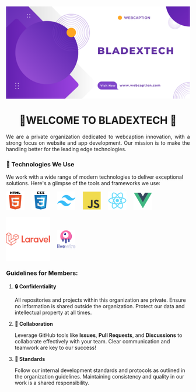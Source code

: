 ![picture alt](https://github.com/BLADEXTECH-R/.github/blob/main/BLADEXTECH.png?raw=true "Title is optional")

<h1 style="text-align:center;">🎉WELCOME TO BLADEXTECH 🎉</h1>

<p style="text-align:justify;">We are a private organization dedicated to webcaption innovation, with a strong focus on website and app development. Our mission is to make the handling better for the leading edge technologies.</p>

### 🚀 Technologies We Use

We work with a wide range of modern technologies to deliver exceptional solutions. Here's a glimpse of the tools and frameworks we use:

<div style="display: flex; flex-wrap: wrap; gap: 20px; align-items:center;">
    <img src="https://raw.githubusercontent.com/devicons/devicon/6910f0503efdd315c8f9b858234310c06e04d9c0/icons/html5/html5-original-wordmark.svg" height="50"/>
    <img src="https://raw.githubusercontent.com/devicons/devicon/6910f0503efdd315c8f9b858234310c06e04d9c0/icons/css3/css3-original-wordmark.svg" height="50"/>
    <img src="https://raw.githubusercontent.com/devicons/devicon/6910f0503efdd315c8f9b858234310c06e04d9c0/icons/tailwindcss/tailwindcss-original.svg" height="50"/>
    <img src="https://raw.githubusercontent.com/devicons/devicon/6910f0503efdd315c8f9b858234310c06e04d9c0/icons/javascript/javascript-original.svg" height="50"/>
    <img src="https://raw.githubusercontent.com/devicons/devicon/6910f0503efdd315c8f9b858234310c06e04d9c0/icons/react/react-original.svg" height="50"/>
    <img src="https://raw.githubusercontent.com/devicons/devicon/6910f0503efdd315c8f9b858234310c06e04d9c0/icons/vuejs/vuejs-original.svg" height="50"/>
    <img src="https://raw.githubusercontent.com/devicons/devicon/6910f0503efdd315c8f9b858234310c06e04d9c0/icons/laravel/laravel-original-wordmark.svg" height="120"/>
    <img src="https://raw.githubusercontent.com/devicons/devicon/6910f0503efdd315c8f9b858234310c06e04d9c0/icons/livewire/livewire-original-wordmark.svg" height="50"/>
  
</div>

### Guidelines for Members:

1. **🔒 Confidentiality**

   All repositories and projects within this organization are private. Ensure no information is shared outside the organization. Protect our data and intellectual property at all times.

2. **🤝 Collaboration**

   Leverage GitHub tools like **Issues**, **Pull Requests**, and **Discussions** to collaborate effectively with your team. Clear communication and teamwork are key to our success!

3. **📏 Standards**

   Follow our internal development standards and protocols as outlined in the organization guidelines. Maintaining consistency and quality in our work is a shared responsibility.
